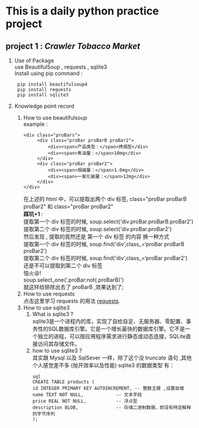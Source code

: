 # This is a daily python practice project

## project 1 : _Crawler Tobacco Market_

1. Use of Package  
   use BeautifulSoup , requests , sqlite3  
   Install using pip command :

        pip install beautifulsoup4  
        pip install requests
        pip install sqlite3

2. Knowledge point record
    1. How to use beautifulsoup  
       example :  
       ```
       <div class="proBars">
            <div class="proBar proBarB proBar2">
                <div><span>产品类型：</span>烤烟型</div>
                <div><span>焦油量：</span>10mg</div>
            </div>
            <div class="proBar proBar2">
                <div><span>烟碱量：</span>1.0mg</div>
                <div><span>一氧化碳量：</span>12mg</div>
            </div>
       </div> 
       ```
       在上述的 html 中，可以提取出两个 div 标签, class="proBar proBarB proBar2" 和 class="proBar proBar2"  
       **踩坑+1** :  
             提取第一个 div 标签的时候, soup.select('div.proBar.proBarB.proBar2')    
             提取第二个 div 标签的时候, soup.select('div.proBar.proBar2')   
             然后发现 , 提取的竟然还是 第一个 div 标签 的内容
             换一种方式  
             提取第一个 div 标签的时候, soup.find('div‘,class_=‘proBar proBarB proBar2')    
             提取第二个 div 标签的时候, soup.find('div‘,class_=‘proBar proBar2')  
             还是不可以提取到第二个 div 标签  
             恼火😫!  
             soup.select_one('.proBar:not(.proBarB)')  
             就这样给排除出去了 proBarB ,效果达到了;
    2. How to use requests  
        点击这里学习 requests 的用法 [requests](https://requests.readthedocs.io/projects/cn/zh-cn/latest/index.html "Request DOCS").
    3. How to use sqlite3  
        1. What is sqlite3 ?  
            sqlite3是一个进程内的库，实现了自给自足、无服务器、零配置、事务性的SQL数据库引擎。它是一个增长最快的数据库引擎。它不是一个独立的进程，可以按应用程序需求进行静态或动态连接，SQLite直接访问其存储文件。
        2. how to use sqlite3 ?  
           其实跟 Mysql 以及 SqlSever 一样，除了这个没 truncate 语句 ,其他个人感觉差不多 (抛开效率以及性能)
           sqlite3 的数据类型 有：
           ```
           sql
           CREATE TABLE products (
           id INTEGER PRIMARY KEY AUTOINCREMENT, -- 整数主键 ,设置自增  
           name TEXT NOT NULL,		      -- 文本字段
           price REAL NOT NULL,		      -- 浮点型
           description BLOB,		      -- 存储二进制数据，即没有特定解释的字节序列
           );
           ```
    
